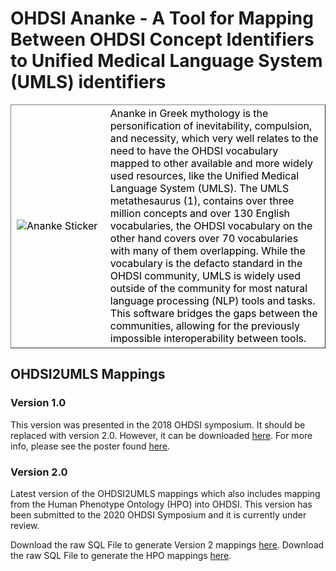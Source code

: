 # OHDSI Ananke - A Tool for Mapping Between OHDSI Concept Identifiers to Unified Medical Language System (UMLS) identifiers
<table border="1" style='border-collapse:collapse;color:#000'>
<thead>
  <tr style='border:1px solid white;'>
    <td style='border:0px solid white;' width="30%"><img src="http://www.jmbanda.com/OHDSI_ananke_sticker.png" alt="Ananke Sticker"></td>
    <td style='border:0px solid white;'>Ananke in Greek mythology is the personification of inevitability, compulsion, and necessity, which very well relates to the need to have the OHDSI vocabulary mapped to other available and more widely used resources, like the Unified Medical Language System (UMLS). The UMLS metathesaurus (1), contains over three million concepts and over 130 English vocabularies, the OHDSI vocabulary on the other hand covers over 70 vocabularies with many of them overlapping. While the vocabulary is the defacto standard in the OHDSI community, UMLS is widely used outside of the community for most natural language processing (NLP) tools and tasks. This software  bridges the gaps between the communities, allowing for the previously impossible interoperability between tools.</td>
  </tr>
</thead>
</table>

## OHDSI2UMLS Mappings

### Version 1.0
This version was presented in the 2018 OHDSI symposium. It should be replaced with version 2.0. However, it can be downloaded [here](source_queries/cui2ohdsi_concept_idv1.1.sql).
For more info, please see the poster found [here](materials/Juan-Banda_Ananke-UMLS2OHDSI_2018symposium_poster.pdf).

### Version 2.0
Latest version of the OHDSI2UMLS mappings which also includes mapping from the Human Phenotype Ontology (HPO) into OHDSI.
This version has been submitted to the 2020 OHDSI Symposium and it is currently under review.

Download the raw SQL File to generate Version 2 mappings [here](source_queries/cui2ohdsi_concept_idv2.0.sql).
Download the raw SQL File to generate the HPO mappings [here](source_queries/HPO2OMOP_v1.0.sql).
